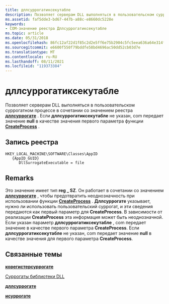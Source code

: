 ```yaml
---
title: дллсуррогатиксекутабле
description: Позволяет серверам DLL выполняться в пользовательском суррогатном процессе в сочетании со значением реестра Дллсуррогате. Если Дллсуррогатиксекутабле не указан, COM передает значение NULL в качестве значения первого параметра функции CreateProcess.
ms.assetid: faf5dde3-bd67-447b-a88c-e8660dc5228e
keywords:
- COM-значение реестра Дллсуррогатиксекутабле
ms.topic: article
ms.date: 05/31/2018
ms.openlocfilehash: 86fc12af22d1f85c2d2e5ff6e75b2904c5fc5eea636a64e314f997ff36a44e38
ms.sourcegitcommit: e6600f550f79bddfe58bd4696ac50dd52cb03d7e
ms.translationtype: MT
ms.contentlocale: ru-RU
ms.lasthandoff: 08/11/2021
ms.locfileid: "119373384"
---
```

# <a name="dllsurrogateexecutable"></a>дллсуррогатиксекутабле

Позволяет серверам DLL выполняться в пользовательском суррогатном процессе в сочетании со значением реестра [**дллсуррогате**](dllsurrogate.md) . Если **дллсуррогатиксекутабле** не указан, com передает значение **null** в качестве значения первого параметра функции [**CreateProcess**](/windows/desktop/api/processthreadsapi/nf-processthreadsapi-createprocessa) .

## <a name="registry-entry"></a>Запись реестра

```
HKEY_LOCAL_MACHINE\SOFTWARE\Classes\AppID
   {AppID_GUID}
      DllSurrogateExecutable = file
```

## <a name="remarks"></a>Remarks

Это значение имеет тип **reg \_ SZ**. Он работает в сочетании со значением [**дллсуррогате**](dllsurrogate.md) , чтобы предотвратить неоднозначность при использовании функции [**CreateProcess**](/windows/desktop/api/processthreadsapi/nf-processthreadsapi-createprocessa) . **Дллсуррогате** указывает, нужно ли использовать пользовательский суррогат, и эти сведения передаются как первый параметр для **CreateProcess**. В зависимости от реализации **CreateProcess** эта информация может быть неоднозначной. Если указан параметр **дллсуррогатиксекутабле** , com передает значение в качестве первого параметра **CreateProcess**. Если **дллсуррогатиксекутабле** не указан, com передает значение **null** в качестве значения для первого параметра **CreateProcess**.

## <a name="related-topics"></a>Связанные темы

<dl> <dt>

[**корегистерсуррогате**](/windows/desktop/api/combaseapi/nf-combaseapi-coregistersurrogate)
</dt> <dt>

[Суррогаты библиотеки DLL](dll-surrogates.md)
</dt> <dt>

[**дллсуррогате**](dllsurrogate.md)
</dt> <dt>

[**исуррогате**](/windows/win32/api/objidlbase/nn-objidlbase-isurrogate)
</dt> </dl>

 

 